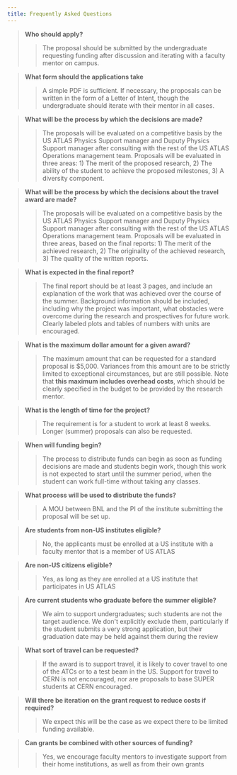 ```yaml
---
title: Frequently Asked Questions
---
```


>**Who should apply?**
>>The proposal should be submitted by the undergraduate requesting funding after discussion and iterating with a faculty mentor on campus.

>**What form should the applications take**
>>A simple PDF is sufficient. If necessary, the proposals can be written in the form of a Letter of Intent, though the undergraduate should iterate with their mentor in all cases.

>**What will be the process by which the decisions are made?**
>>The proposals will be evaluated on a competitive basis by the US ATLAS Physics Support manager and Duputy Physics Support manager after consulting with the rest of the US ATLAS Operations management team. Proposals will be evaluated in three areas: 1) The merit of the proposed research, 2) The ability of the student to achieve the proposed milestones, 3) A diversity component.

>**What will be the process by which the decisions about the travel award are made?**
>>The proposals will be evaluated on a competitive basis by the US ATLAS Physics Support manager and Duputy Physics Support manager after consulting with the rest of the US ATLAS Operations management team. Proposals will be evaluated in three areas, based on the final reports: 1) The merit of the achieved research, 2) The originality of the achieved research, 3) The quality of the written reports.

>**What is expected in the final report?**
>>The final report should be at least 3 pages, and include an explanation of the work that was achieved over the course of the summer. Background information should be included, including why the project was important, what obstacles were overcome during the research and prospectives for future work. Clearly labeled plots and tables of numbers with units are encouraged.

>**What is the maximum dollar amount for a given award?**
>>The maximum amount that can be requested for a standard proposal is $5,000. Variances from this amount are to be strictly limited to exceptional circumstances, but are still possible. Note that **this maximum includes overhead costs**, which should be clearly specified in the budget to be provided by the research mentor.

>**What is the length of time for the project?**
>>The requirement is for a student to work at least 8 weeks. Longer (summer) proposals can also be requested.

>**When will funding begin?**
>>The process to distribute funds can begin as soon as funding decisions are made and students begin work, though this work is not expected to start until the summer period, when the student can work full-time without taking any classes.

>**What process will be used to distribute the funds?**
>>A MOU between BNL and the PI of the institute submitting the proposal will be set up.

>**Are students from non-US institutes eligible?**
>>No, the applicants must be enrolled at a US institute with a faculty mentor that is a member of US ATLAS

>**Are non-US citizens eligible?**
>>Yes, as long as they are enrolled at a US institute that participates in US ATLAS

>**Are current students who graduate before the summer eligible?**
>>We aim to support undergraduates; such students are not the target audience. We don't explicitly exclude them, particularly if the student submits a very strong application, but their graduation date may be held against them during the review

>**What sort of travel can be requested?**
>>If the award is to support travel, it is likely to cover travel to one of the ATCs or to a test beam in the US. Support for travel to CERN is not encouraged, nor are proposals to base SUPER students at CERN encouraged.

>**Will there be iteration on the grant request to reduce costs if required?**
>>We expect this will be the case as we expect there to be limited funding available.

>**Can grants be combined with other sources of funding?**
>>Yes, we encourage faculty mentors to investigate support from their home institutions, as well as from their own grants
